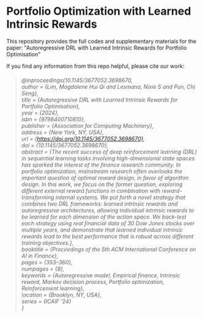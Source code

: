 # Portfolio Optimization with Learned Intrinsic Rewards

This repository provides the full codes and supplementary materials for the paper: "Autoregressive DRL with Learned Intrinsic Rewards for Portfolio Optimisation"

If you find any information from this repo helpful, please cite our work: <h6>
> @inproceedings{10.1145/3677052.3698670, <br>
author = {Lim, Magdalene Hui Qi and Lesmana, Nixie S and Pun, Chi Seng}, <br>
title = {Autoregressive DRL with Learned Intrinsic Rewards for Portfolio Optimisation}, <br>
year = {2024}, <br>
isbn = {9798400710810}, <br>
publisher = {Association for Computing Machinery}, <br>
address = {New York, NY, USA}, <br>
url = {https://doi.org/10.1145/3677052.3698670}, <br>
doi = {10.1145/3677052.3698670}, <br>
abstract = {The recent success of deep reinforcement learning (DRL) in sequential learning tasks involving high-dimensional state spaces has sparked the interest of the finance research community. In portfolio optimization, mainstream research often overlooks the important question of optimal reward design, in favor of algorithm design. In this work, we focus on the former question, exploring different external reward functions in combination with reward-transforming internal systems. We put forth a novel strategy that combines two DRL frameworks: learned intrinsic rewards and autoregressive architectures, allowing individual intrinsic rewards to be learned for each dimension of the action space. We back-test each strategy using real financial data of 30 Dow Jones stocks over multiple years, and demonstrate that learned individual intrinsic rewards lead to the best performance that is robust across different training objectives.}, <br>
booktitle = {Proceedings of the 5th ACM International Conference on AI in Finance}, <br>
pages = {353–360}, <br>
numpages = {8}, <br>
keywords = {Autoregressive model, Empirical finance, Intrinsic reward, Markov decision process, Portfolio optimization, Reinforcement learning}, <br>
location = {Brooklyn, NY, USA}, <br>
series = {ICAIF '24} <br>
}



